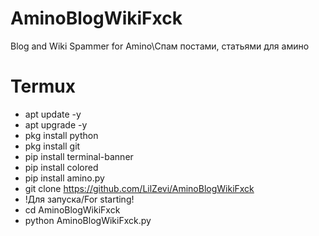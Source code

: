 # AminoBlogWikiFxck
Blog and Wiki Spammer for Amino\Спам постами, статьями для амино

# Termux
- apt update -y
- apt upgrade -y
- pkg install python
- pkg install git
- pip install terminal-banner
- pip install colored
- pip install amino.py
- git clone https://github.com/LilZevi/AminoBlogWikiFxck
- !Для запуска/For starting!
- cd AminoBlogWikiFxck
- python AminoBlogWikiFxck.py
